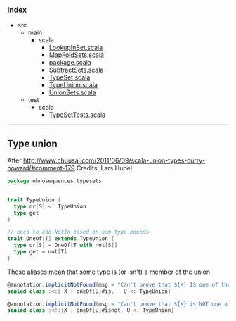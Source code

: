 ### Index

+ src
  + main
    + scala
      + [LookupInSet.scala](LookupInSet.md)
      + [MapFoldSets.scala](MapFoldSets.md)
      + [package.scala](package.md)
      + [SubtractSets.scala](SubtractSets.md)
      + [TypeSet.scala](TypeSet.md)
      + [TypeUnion.scala](TypeUnion.md)
      + [UnionSets.scala](UnionSets.md)
  + test
    + scala
      + [TypeSetTests.scala](../../test/scala/TypeSetTests.md)

------

## Type union

After http://www.chuusai.com/2011/06/09/scala-union-types-curry-howard/#comment-179
Credits: Lars Hupel


```scala
package ohnosequences.typesets


trait TypeUnion {
  type or[S] <: TypeUnion
  type get
}

// need to add NotIn based on sum type bounds
trait OneOf[T] extends TypeUnion {
  type or[S] = OneOf[T with not[S]]  
  type get = not[T]
}
```

These aliases mean that some type is (or isn't) a member of the union

```scala
@annotation.implicitNotFound(msg = "Can't prove that ${X} IS one of the types in the union type ${U}")
sealed class :<:[ X : oneOf[U]#is,   U <: TypeUnion]

@annotation.implicitNotFound(msg = "Can't prove that ${X} is NOT one of the types in the union type  ${U}")
sealed class :<!:[X : oneOf[U]#isnot, U <: TypeUnion]

```

